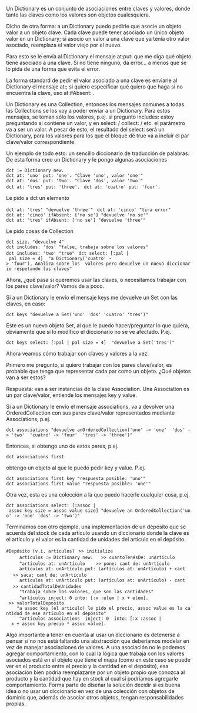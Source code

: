 Un Dictionary es un conjunto de asociaciones entre claves y valores, donde tanto las claves como los valores son objetos cualesquiera.

Dicho de otra forma: a un Dictionary puedo pedirle que asocie un objeto valor a un objeto clave. Cada clave puede tener asociado un único objeto valor en un Dictionary; si asocio un valor a una clave que ya tenía otro valor asociado, reemplaza el valor viejo por el nuevo.

Para esto se le envía al Dictionary el mensaje at:put: que me diga qué objeto tiene asociado a una clave. Si no tiene ninguno, da error... a menos que se lo pida de una forma que evita el error.

La forma standard de pedir el valor asociado a una clave es enviarle al Dictionary el mensaje at:; si quiero especificar qué quiero que haga si no encuentra la clave, uso at:ifAbsent: .

Un Dictionary es una Collection, entonces los mensajes comunes a todas las Collections se los voy a poder enviar a un Dictionary. Para estos mensajes, se toman sólo los valores, p.ej. si pregunto includes: estoy preguntando si contiene un valor, y en select: / collect: / etc. el parámetro va a ser un valor. A pesar de esto, el resultado del select: será un Dictionary, para los valores para los que el bloque dé true va a incluir el par clave/valor correspondiente.

Un ejemplo de todo esto: un sencillo diccionario de traducción de palabras. De esta forma creo un Dictionary y le pongo algunas asociaciones

`dct := Dictionary new. `
`dct at: 'uno' put: 'one'. "Clave 'uno', valor 'one'" `
`dct at: 'dos' put: 'two'. "Clave 'dos', valor 'two'" `
`dct at: 'tres' put: 'three'. `
`dct at: 'cuatro' put: 'four'. `

Le pido a dct un elemento

`dct at: 'tres' "devuelve 'three'" `
`dct at: 'cinco' "tira error" `
`dct at: 'cinco' ifAbsent: ['no se'] "devuelve 'no se'" `
`dct at: 'tres' ifAbsent: ['no se'] "devuelve 'three'" `

Le pido cosas de Collection

`dct size. "devuelve 4" `
`dct includes: 'dos' "false, trabaja sobre los valores" `
`dct includes: 'two' "true" `
`dct select: [:pal | pal size = 4]  "a Dictionary('cuatro' -> 'four'), Analiza sobre los  valores pero devuelve un nuevo diccionario respetando las claves" `

Ahora, ¿qué pasa si queremos usar las claves, o necesitamos trabajar con los pares clave/valor? Vamos de a poco.

Si a un Dictionary le envío el mensaje keys me devuelve un Set con las claves, en caso:

`dct keys "devuelve a Set('uno' 'dos' 'cuatro' 'tres')" `

Este es un nuevo objeto Set, al que le puedo hacer/preguntar lo que quiera, obviamente que si lo modifico el diccionario no se ve afectado. P.ej.

`dct keys select: [:pal | pal size = 4]  "devuelve a Set('tres')" `

Ahora veamos cómo trabajar con claves y valores a la vez.

Primero me pregunto, si quiero trabajar con los pares clave/valor, es probable que tenga que representar cada par como un objeto. ¿Qué objetos van a ser estos?

Respuesta: van a ser instancias de la clase Association. Una Association es un par clave/valor, entiende los mensajes key y value.

Si a un Dictionary le envío el mensaje associations, va a devolver una OrderedCollection con sus pares clave/valor representados mediante Associations, p.ej.

`dct associations "devuelve anOrderedCollection('uno' -> 'one'  'dos' -> 'two'  'cuatro' -> 'four'  'tres' -> 'three')"`

Entonces, si obtengo uno de estos pares, p.ej.

`dct associations first `

obtengo un objeto al que le puedo pedir key y value. P.ej.

`dct associations first key "respuesta posible: 'uno'" `
`dct associations first value "respuesta posible: 'one'" `

Otra vez, esta es una colección a la que puedo hacerle cualquier cosa, p.ej.

`dct associations select: [:assoc | assoc key size = assoc value size] "devuelve an OrderedCollection('uno' -> 'one' 'dos' -> 'two')"`

Terminamos con otro ejemplo, una implementación de un depósito que se acuerda del stock de cada artículo usando un diccionario donde la clave es el artículo y el valor es la cantidad de unidades del artículo en el depósito.

`#Depósito (v.i. artículos)`
` >> initialize`
`     artículos := Dictionary new.`
` `
` >> cuantoTenésDe: unArtículo `
`     ^artículos at: unArtículo `
` `
` >> pone: cant de: unArtículo `
`     artículos at: unArtículo put: (artículos at: unArtículo) + cant `
` `
` >> saca: cant de: unArtículo `
`     artículos at: unArtículo put: (artículos at: unArtículo) - cant `
` `
` >> cantidadTotalDeUnidades `
`     "trabaja sobre los valores, que son las cantidades" `
`     ^artículos inject: 0 into: [:x :elem | x + elem]. `
` `
` >> valorTotalDeposito `
`    "a assoc key (el artículo) le pido el precio, assoc value es la cantidad de ese artículo en el depósito" `
`     ^artículos associations  inject: 0  into: [:x :assoc |  x + assoc key precio * assoc value].`

Algo importante a tener en cuenta al usar un diccionario es detenerse a pensar si no nos está faltando una abstracción que deberíamos modelar en vez de manejar asociaciones de valores. A una asociación no le podemos agregar comportamiento, con lo cual la lógica que trabaja con los valores asociados está en el objeto que tiene el mapa (como en este caso se puede ver en el producto entre el precio y la cantidad en el depósito), esa asociación bien podría reemplazarse por un objeto propio que conozca al producto y la cantidad que hay en stock al cual sí podríamos agregarle comportamiento. Forma parte de diseñar la solución decidir si es buena idea o no usar un diccionario en vez de una colección con objetos de dominio que, además de asociar otros objetos, tengan responsabilidades propias.
